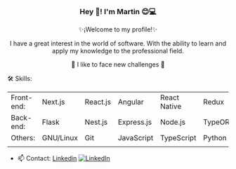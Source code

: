 <h3 align="center">Hey 👋! I'm Martin 😊💻</h3>
<p align="center" width="100%">
   <p align="center">✨¡Welcome to my profile!✨</p>
   <p align="center">I have a great interest in the world of software. With the ability to learn and apply my knowledge to the professional field.</p>
   <p align="center">🚀 I like to face new challenges 🚀</p>
   
</p>

🛠️ Skills:

||||||||||
|-|-|-|-|-|-|-|-|-|
| Front-end: | Next.js | React.js | Angular | React Native | Redux | Bootstrap | Tailwind | API REST |
| Back-end: | Flask | Nest.js | Express.js | Node.js | TypeORM | PostgreSQL | MongoDB | MySQL |
| Others: | GNU/Linux | Git | JavaScript | TypeScript | Python | | | |
||||||||||
- 📫 Contact: [Linkedin](https://www.linkedin.com/in/martincoimbra/) [![LinkedIn](https://avatars.githubusercontent.com/u/357098?s=26&v=4)](https://www.linkedin.com/in/MartinCoimbra/)

 
